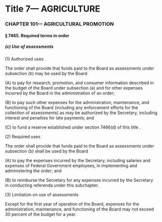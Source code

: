 
# Title 7— AGRICULTURE
### CHAPTER 101— AGRICULTURAL PROMOTION
#### § 7465. Required terms in order
##### (c) Use of assessments

(1) Authorized uses

The order shall provide that funds paid to the Board as assessments under subsection (b) may be used by the Board

(A) to pay for research, promotion, and consumer information described in the budget of the Board under subsection (a) and for other expenses incurred by the Board in the administration of an order;

(B) to pay such other expenses for the administration, maintenance, and functioning of the Board (including any enforcement efforts for the collection of assessments) as may be authorized by the Secretary, including interest and penalties for late payments; and

(C) to fund a reserve established under section 7466(d) of this title .

(2) Required uses

The order shall provide that funds paid to the Board as assessments under subsection (b) shall be used by the Board

(A) to pay the expenses incurred by the Secretary, including salaries and expenses of Federal Government employees, in implementing and administering the order; and

(B) to reimburse the Secretary for any expenses incurred by the Secretary in conducting referenda under this subchapter.

(3) Limitation on use of assessments

Except for the first year of operation of the Board, expenses for the administration, maintenance, and functioning of the Board may not exceed 30 percent of the budget for a year.
